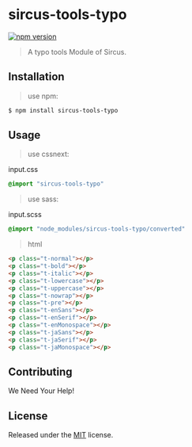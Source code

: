 # sircus-tools-typo

[![npm version](https://img.shields.io/npm/v/sircus-tools-typo.svg?style=flat)](https://www.npmjs.com/package/sircus-tools-typo)

> A typo tools Module of Sircus.

## Installation

> use npm:

```bash
$ npm install sircus-tools-typo
```

## Usage

> use cssnext:

input.css
```css
@import "sircus-tools-typo"
```

> use sass:

input.scss
```css
@import "node_modules/sircus-tools-typo/converted"
```


> html

```html
<p class="t-normal"></p>
<p class="t-bold"></p>
<p class="t-italic"></p>
<p class="t-lowercase"></p>
<p class="t-uppercase"></p>
<p class="t-nowrap"></p>
<p class="t-pre"></p>
<p class="t-enSans"></p>
<p class="t-enSerif"></p>
<p class="t-enMonospace"></p>
<p class="t-jaSans"></p>
<p class="t-jaSerif"></p>
<p class="t-jaMonospace"></p>
```


## Contributing

We Need Your Help!


## License
Released under the [MIT](https://github.com/sircus/license/blob/master/LICENSE) license.
